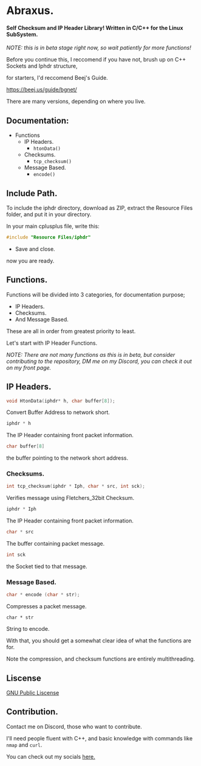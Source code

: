 # Abraxus.

#### Self Checksum and IP Header Library! Written in C/C++ for the Linux SubSystem.

*NOTE:* *this is in beta stage right now, so wait patiently for more functions!*

Before you continue this, I reccomend if you have not, brush up on C++ Sockets and Iphdr structure,

for starters, I'd reccomend Beej's Guide.

https://beej.us/guide/bgnet/

There are many versions, depending on where you live.

## Documentation:

- Functions
  - IP Headers.
    - `htonData()`
  - Checksums.
    - `tcp_checksum()`
  - Message Based.
    - `encode()`

## Include Path.

To include the iphdr directory, download as ZIP, extract the Resource Files folder, and put it in your directory.

In your main cplusplus file, write this:

``` c++
#include "Resource Files/iphdr"
```

- Save and close.

now you are ready.

## Functions.

Functions will be divided into 3 categories, for documentation purpose;

- IP Headers.
- Checksums.
- And Message Based.

These are all in order from greatest priority to least.

Let's start with IP Header Functions.

*NOTE: There are not many functions as this is in beta, but consider contributing to the repository, DM me on my Discord, you can check it out on my front page.*

## IP Headers.

  ``` c++
void HtonData(iphdr* h, char buffer[8]);
  ```



Convert Buffer Address to network short.

```C++
iphdr * h
```

The IP Header containing front packet information.

``` C++
char buffer[8]
```

the buffer pointing to the network short address.

### Checksums.

```c++
int tcp_checksum(iphdr * Iph, char * src, int sck);
```

Verifies message using Fletchers_32bit Checksum.



``` C++
iphdr * Iph
```

The IP Header containing front packet information.

```c++
char * src
```

The buffer containing packet message.

``` C++
int sck
```

the Socket tied to that message.



### Message Based.

```c++
char * encode (char * str);
```

Compresses a packet message.



`char * str`

String to encode.



With that, you should get a somewhat clear idea of what the functions are for.

Note the compression, and checksum functions are entirely multithreading.



## Liscense 

[GNU Public Liscense](https://github.com/poet5/Abraxas/blob/main/LICENSE)

## Contribution.

Contact me on Discord, those who want to contribute.

I'll need people fluent with C++, and basic knowledge with commands like `nmap` and `curl`.

You can check out my socials [here.](https://github.com/poet5)




